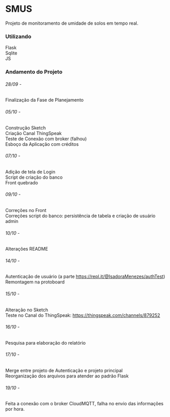 # SMUS
Projeto de monitoramento de umidade de solos em tempo real.
### Utilizando
Flask\
Sqlite\
JS
### Andamento do Projeto
###### 28/09 - 
Finalização da Fase de Planejamento
###### 05/10 - 
Construção Sketch\
Criação Canal ThingSpeak\
Teste de Conexão com broker (falhou)\
Esboço da Aplicação com créditos
###### 07/10 - 
Adição de tela de Login\
Script de criação do banco\
Front quebrado
###### 09/10 - 
Correções no Front\
Correções script do banco: persistência de tabela e criação de usuário admin
###### 10/10 -
Alterações README
###### 14/10 -
Autenticação de usuário (a parte https://repl.it/@IsadoraMenezes/authTest) \
Remontagem na protoboard
###### 15/10 -
Alteração no Sketch\
Teste no Canal do ThingSpeak: https://thingspeak.com/channels/879252
###### 16/10 -
Pesquisa para elaboração do relatório 
###### 17/10 -
Merge entre projeto de Autenticação e projeto principal\
Reorganização dos arquivos para atender ao padrão Flask
###### 19/10 -
Feita a conexão com o broker CloudMQTT, falha no envio das informações por hora.
